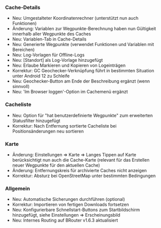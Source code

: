 ### Cache-Details

- Neu: Umgestalteter Koordinatenrechner (unterstützt nun auch Funktionen)
- Änderung: Variablen zur Wegpunkte-Berechnung haben nun Gültigkeit innerhalb aller Wegpunkte des Caches
- Neu: Variablen-Tab in Cache-Details
- Neu: Generierte Wegpunkte (verwendet Funktionen und Variablen mit Bereichen)
- Neu: Log-Vorlagen für Offline-Logs
- Neu: \[Standort\] als Log-Vorlage hinzugefügt
- Neu: Erlaube Markieren und Kopieren von Logeinträgen
- Korrektur: GC Geochecker-Verknüpfung führt in bestimmten Situation unter Android 12 zu Schleife
- Neu: Geochecker-Button am Ende der Beschreibung ergänzt (wenn sinnvoll)
- Neu: 'Im Browser loggen'-Option im Cachemenü ergänzt

### Cacheliste

- Neu: Option für "hat benutzerdefinierte Wegpunkte" zum erweiterten Statusfilter hinzugefügt
- Korrektur: Nach Entfernung sortierte Cacheliste bei Positionsänderungen neu sortieren

### Karte

- Änderung: Einstellungen => Karte => Langes Tippen auf Karte berücksichtigt nun auch die Cache-Karte (relevant für das Erstellen neuer Wegpunkte für den aktuellen Cache)
- Änderung: Entfernungskreis für archivierte Caches nicht anzeigen
- Korrektur: Absturz bei OpenStreetMap unter bestimmten Bedingungen

### Allgemein

- Neu: Automatische Sicherungen durchführen (optional)
- Korrektur: Importieren von fertigen Downloads fortsetzen
- Neu: Konfigurierbare Schnellstart-Buttons zum Startbildschirm hinzugefügt, siehe Einstellungen => Erscheinungsbild
- Neu: Internes Routing auf BRouter v1.6.3 aktualisiert
